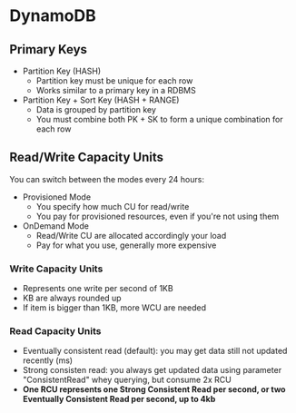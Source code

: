 # DynamoDB

## Primary Keys
- Partition Key (HASH)
  - Partition key must be unique for each row
  - Works similar to a primary key in a RDBMS
- Partition Key + Sort Key (HASH + RANGE)
  -  Data is grouped by partition key
  -  You must combine both PK + SK to form a unique combination for each row

## Read/Write Capacity Units
You can switch between the modes every 24 hours:
- Provisioned Mode
  - You specify how much CU for read/write
  - You pay for provisioned resources, even if you're not using them
- OnDemand Mode
  - Read/Write CU are allocated accordingly your load
  - Pay for what you use, generally more expensive

### Write Capacity Units
- Represents one write per second of 1KB
- KB are always rounded up
- If item is bigger than 1KB, more WCU are needed

### Read Capacity Units
- Eventually consistent read (default): you may get data still not updated recently (ms)
- Strong consisten read: you always get updated data using parameter "ConsistentRead" whey querying, but consume 2x RCU
- **One RCU represents one Strong Consistent Read per second, or two Eventually Consistent Read per second, up to 4kb**
